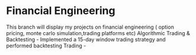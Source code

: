 # Financial Engineering 
This branch will display my projects on financial engineering ( option pricing, monte carlo simulation,trading platforms etc)
Algorithmic Trading & Backtesting - Implemented a 15-day window trading strategy and performed backtesting
Trading - 
